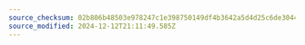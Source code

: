 ```yaml
---
source_checksum: 02b806b48503e978247c1e398750149df4b3642a5d4d25c6de3044a04ad99243
source_modified: 2024-12-12T21:11:49.585Z
---
```


